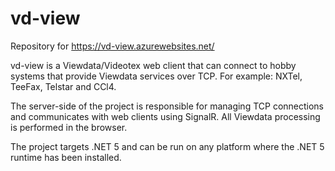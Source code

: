 # vd-view
Repository for https://vd-view.azurewebsites.net/

vd-view is a Viewdata/Videotex web client that can connect to hobby systems that provide Viewdata services over TCP. For example: NXTel, TeeFax, Telstar and CCl4.

The server-side of the project is responsible for managing TCP connections and communicates with web clients using SignalR. All Viewdata processing is performed in the browser.

The project targets .NET 5 and can be run on any platform where the .NET 5 runtime has been installed.
